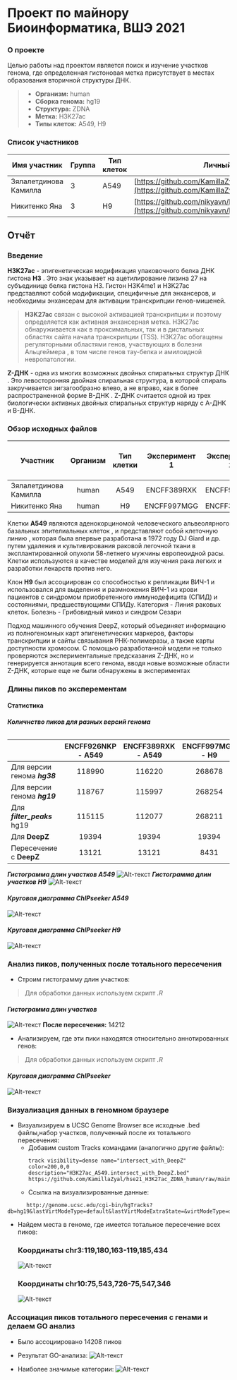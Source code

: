 # Проект по майнору Биоинформатика, ВШЭ 2021

### О проекте

 Целью работы над проектом является поиск и изучение участков генома, где определенная гистоновая метка присутствует в местах образования вторичной структуры ДНК.
> - **Организм:** human
> - **Сборка генома:** hg19
> - **Структура:** ZDNA
> - **Метка:** H3K27ac
> - **Типы клеток:** A549, H9


### Список участников

|Имя участник | Группа | Тип клеток | Личный репозиторий |
|--|--|--|--|
| Зялалетдинова Камилла | 3 | А549 | [https://github.com/KamillaZyal/hse21_H3K27ac_ZDNA_human](https://github.com/KamillaZyal/hse21_H3K27ac_ZDNA_human) |
| Никитенко Яна | 3 | H9 | [https://github.com/nikyavn/hse21_H3K27ac_ZDNA_human](https://github.com/nikyavn/hse21_H3K27ac_ZDNA_human) |



## Отчёт

### Введение

**H3K27ac** - эпигенетическая модификация упаковочного белка ДНК гистона **H3** . Это знак указывает на ацетилирование лизина 27 на субъединице белка гистона H3. Гистон H3K4me1 и H3K27ac представляют собой модификации, специфичные для энхансеров, и необходимы энхансерам для активации транскрипции генов-мишеней.

> **H3K27ac** связан с  высокой активацией транскрипции и поэтому определяется как активная энхансерная метка. H3K27ac обнаруживается как в проксимальных, так и в дистальных областях сайта начала транскрипции (TSS).
H3K27ac обогащены регуляторными областями генов, участвующих в болезни Альцгеймера , в том числе генов тау-белка и амилоидной невропатологии.

**Z-ДНК** - одна из многих возможных двойных спиральных структур ДНК . Это левосторонняя двойная спиральная структура, в которой спираль закручивается зигзагообразно влево, а не вправо, как в более распространенной форме B-ДНК . Z-ДНК считается одной из трех биологически активных двойных спиральных структур наряду с A-ДНК и B-ДНК.


### Обзор исходных файлов

| Участник | Организм | Тип клетки | Эксперимент 1 | Эксперимент 2 |Эксперименты определения вторичной стр-ры ДНК |
|--|:--:|:--:|:--:|:--:|:--:|
| Зялалетдинова Камилла | human | А549 | ENCFF389RXK | ENCFF926NKP | ZDNA_DeepZ  |
| Никитенко Яна | human | H9 | ENCFF997MGG | ENCFF365GJO | ZDNA_DeepZ  |

Клетки **А549** являются аденокорциномой человеческого альвеолярного базальных эпителиальных клеток , и представляют собой клеточную линию , которая была впервые разработана в 1972 году DJ Giard и др. путем удаления и культивирования раковой легочной ткани в эксплантированной опухоли 58-летнего мужчины европеоидной расы. Клетки используются в качестве моделей для изучения рака легких и разработки лекарств против него. 

Клон **H9** был ассоциирован со способностью к репликации ВИЧ-1 и использовался для выделения и размножения ВИЧ-1 из крови пациентов с синдромом приобретенного иммунодефицита (СПИД) и состояниями, предшествующими СПИДу. Категория - Линия раковых клеток. Болезнь -	Грибовидный микоз и синдром Сезари

Подход машинного обучения DeepZ, который объединяет информацию из полногеномных карт эпигенетических маркеров, факторы транскрипции и сайты связывания РНК-полимеразы, а также карты доступности хромосом. С помощью разработанной модели не только проверяются экспериментальные предсказания Z-ДНК, но и генерируется аннотация всего генома, вводя новые возможные области Z-ДНК, которые еще не были обнаружены в экспериментах 

### Длины пиков по эксперементам
#### Статистика
###### ***Количнство пиков для разных версий генома***
| | ENCFF926NKP - А549 | ENCFF389RXK - А549 | ENCFF997MGG - H9 | ENCFF365GJO - H9 |
|----------------|:---------:|:---------:|:---------:|:---------:|
| Для версии генома ***hg38*** | 118990 | 116220 | 268678 | 227245 |
| Для версии генома ***hg19*** | 118767 | 115997 | 268254 | 226956 |
| Для ***filter_peaks*** hg19 | 115115 | 112077 | 268211 | 226934 |
| Для **DeepZ** | 19394 |19394|19394|19394|
| Пересечение с **DeepZ** | 13121 | 13121 | 8431 | 8431 |



***Гистограмма длин участков A549***
 ![Alt-текст](https://github.com/KamillaZyal/hse21_H3K27ac_ZDNA_human_group/blob/main/images/len_hist.H3K27ac_A549.intersect_with_DeepZ.png)
 ***Гистограмма длин участков H9***
 ![Alt-текст](https://github.com/KamillaZyal/hse21_H3K27ac_ZDNA_human_group/blob/main/images/len_hist.H3K27ac_H9.intersect_with_DeepZ.png)
#### ***Круговая диаграмма ChIPseeker A549***
![Alt-текст](https://github.com/KamillaZyal/hse21_H3K27ac_ZDNA_human_group/blob/main/images/chip_seeker.H3K27ac_A549.intersect_with_DeepZ.plotAnnoPie.png)
#### ***Круговая диаграмма ChIPseeker H9***
![Alt-текст](https://github.com/KamillaZyal/hse21_H3K27ac_ZDNA_human_group/blob/main/images/chip_seeker.H3K27ac_H9.intersect_with_DeepZ.plotAnnoPie.png)


### Анализ пиков, полученных после тотального пересечения
- Строим гистограмму длин участков:
 > Для обработки данных используем скрипт *.R*
 #### ***Гистограмма длин участков***
 ![Alt-текст](https://github.com/KamillaZyal/hse21_H3K27ac_ZDNA_human_group/blob/main/images/common.intersect.len_hist.DeepZ.png)
 **После пересечения:** 14212
- Анализируем, где эти пики находятся относительно аннотированных генов:
> Для обработки данных используем скрипт *.R*
#### ***Круговая диаграмма ChIPseeker***
![Alt-текст](https://github.com/KamillaZyal/hse21_H3K27ac_ZDNA_human_group/blob/main/images/common.intersect.DeepZ.plotAnnoPie.png)
### Визуализация данных в геномном браузере
- Визуализируем в UCSC Genome Browser все исходные .bed файлы,набор участков, полученный после их тотального пересечения:
    - Добавим сustom Tracks командами (аналогично другие файлы):
      ```
      track visibility=dense name="intersect_with_DeepZ"  color=200,0,0  description="H3K27ac_A549.intersect_with_DeepZ.bed"
      https://github.com/KamillaZyal/hse21_H3K27ac_ZDNA_human/raw/main/data/H3K27ac_A549.intersect_with_DeepZ.bed
      ```
    - Ссылка на визуализированные данные:
```
      http://genome.ucsc.edu/cgi-bin/hgTracks?         db=hg19&lastVirtModeType=default&lastVirtModeExtraState=&virtModeType=default&virtMode=0&nonVirtPosition=&position=chr3%3A1%2D198022430&hgsid=1124297721_EDRNsmwC5tYtTwUpUk9rIi78ehQT
```
- Найдем места в геноме, где имеется тотальное пересечение всех пиков:
   ### **Координаты chr3:119,180,163-119,185,434**
   ![Alt-текст](https://github.com/KamillaZyal/hse21_H3K27ac_ZDNA_human_group/blob/main/images/intersectUCSC1.png) 
   ### **Координаты chr10:75,543,726-75,547,346**
   ![Alt-текст](https://github.com/KamillaZyal/hse21_H3K27ac_ZDNA_human_group/blob/main/images/intersectUCSC2.png) 
### Ассоциация пиков тотального пересечения с генами и делаем GO анализ
- Было ассоциировано 14208 пиков

- Результат GO-анализа:
  ![Alt-текст](https://github.com/KamillaZyal/hse21_H3K27ac_ZDNA_human_group/blob/main/images/GO.png)
- Наиболее значимые категории:
  ![Alt-текст](https://github.com/KamillaZyal/hse21_H3K27ac_ZDNA_human_group/blob/main/images/allGO.png) 
